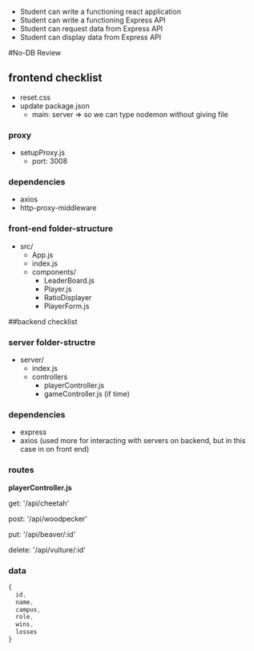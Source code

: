 - Student can write a functioning react application
- Student can write a functioning Express API
- Student can request data from Express API
- Student can display data from Express API

#No-DB Review

## frontend checklist

- reset.css
- update package.json
  - main: server => so we can type nodemon without giving file

### proxy
- setupProxy.js
  - port: 3008

### dependencies

- axios
- http-proxy-middleware

### front-end folder-structure

- src/
  - App.js
  - index.js
  - components/
    - LeaderBoard.js
    - Player.js
    - RatioDisplayer
    - PlayerForm.js

##backend checklist

### server folder-structre

- server/
	- index.js
	- controllers
		- playerController.js
		- gameController.js (if time)

### dependencies
- express
- axios (used more for interacting with servers on backend, but in this case in on front end)

### routes

**playerController.js**

get: '/api/cheetah'

post: '/api/woodpecker'

put: '/api/beaver/:id'

delete: '/api/vulture/:id'

### data

```js
{
  id,
  name,
  campus,
  role,
  wins,
  losses
}
```